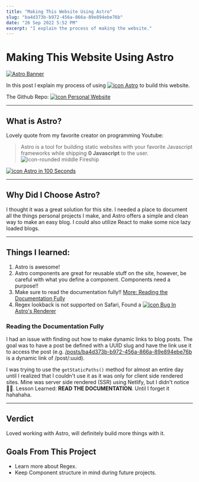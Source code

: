 ```yaml
---
title: "Making This Website Using Astro"
slug: "ba4d373b-b972-456a-866a-89e894ebe76b"
date: "26 Sep 2022 5:52 PM"
excerpt: "I explain the process of making the website."
---
```

# Making This Website Using Astro
[![Astro Banner](https://raw.githubusercontent.com/withastro/astro/main/assets/social/banner.svg)](https://astro.build/ "banner")

In this post I explain my process of using 
[![icon](https://raw.githubusercontent.com/withastro/astro/main/assets/brand/file-icon.svg) Astro](https://astro.build/ "icon-text-link") 
to build this website.

The Github Repo: [![icon](https://github.com/fluidicon.png) Personal Website](https://github.com/marcoseiza/PersonalWebsite "icon-text-link")

-----

## What is Astro?
Lovely quote from my favorite creator on programming Youtube:
> Astro is a tool for building static websites with your favorite 
> Javascript frameworks while shipping **0 Javascript** to the user.<br>
> ![icon-rounded middle](https://yt3.ggpht.com/ytc/AMLnZu80d66aj0mK3KEyMfpdGFyrVWdV5tfezE17IwRkhw=s176-c-k-c0x00ffffff-no-rj) Fireship

[![icon](https://www.youtube.com/s/desktop/b8096f4d/img/favicon_32x32.png) Astro in 100 Seconds](https://www.youtube.com/watch?v=dsTXcSeAZq8 "icon-text-link")

-----

## Why Did I Choose Astro?
I thought it was a great solution for this site. I needed a place to document all
the things personal projects I make, and Astro offers a simple and clean way to make 
an easy blog. I could also utilize React to make some nice lazy loaded blogs.

-----

## Things I learned:
1. Astro is awesome!
1. Astro components are great for reusable stuff on the site, however, be careful with what you define a component. Components need a purpose!!
1. Make sure to read the documentation fully!! [More: Reading the Documentation Fully](#reading-the-documentation-fully)
1. Regex lookback is not supported on Safari, Found a [![icon](https://github.com/fluidicon.png) Bug In Astro's Renderer](https://github.com/withastro/astro/issues/4865 "icon-text-link")


### Reading the Documentation Fully
I had an issue with finding out how to make dynamic links to blog posts. The goal
was to have a post be defined with a UUID slug and have the link use it to access the post (e.g. [/posts/ba4d373b-b972-456a-866a-89e894ebe76b](/posts/ba4d373b-b972-456a-866a-89e894ebe76b) is a dynamic link of /post/:uuid).

I was trying to use the `getStaticPaths()` method for almost an entire day until I realized
that I couldn't use it as it was only for client side rendered sites. Mine was 
server side rendered (SSR) using Netlify, but I didn't notice 🤦‍♂️. Lesson Learned: 
**READ THE DOCUMENTATION**. Until I forget it hahahaha.

----

## Verdict 
Loved working with Astro, will definitely build more things with it.

## Goals From This Project
- Learn more about Regex.
- Keep Component structure in mind during future projects.
